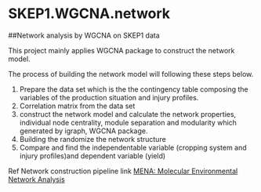 SKEP1.WGCNA.network
===================

##Network analysis by WGCNA on SKEP1 data

This project mainly applies WGCNA package to construct the network model.

The process of building the network model will following these steps below.

1. Prepare the data set which is the the contingency table composing the variables of the production situation and injury profiles. 
2. Correlation matrix from the data set
3. construct the network model and calculate the network properties, individual node centrality, module separation and modularity which generated by igraph, WGCNA package.
4. Building the randomize the network structure
5. Compare and find the independentable variable (cropping system and injury profiles)and dependent variable (yield)

Ref Network construction pipeline link [MENA: Molecular Environmental Network Analysis](http://ieg2.ou.edu/MENA/main.cgi)